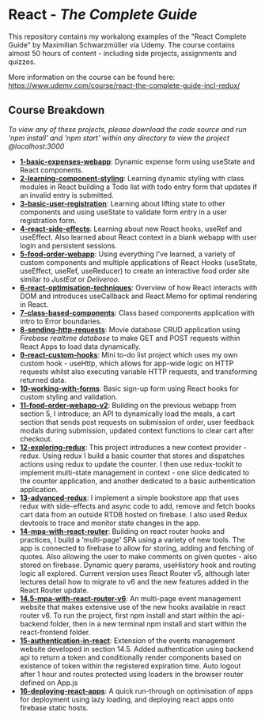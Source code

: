# React - _The Complete Guide_
This repository contains my workalong examples of the "React Complete Guide" by Maximilian Schwarzmüller via Udemy. The course contains almost 50 hours of content - including side projects, assignments and quizzes.

More information on the course can be found here: 
https://www.udemy.com/course/react-the-complete-guide-incl-redux/

## Course Breakdown
_To view any of these projects, please download the code source and run 'npm install' and 'npm start' within any directory to view the project @localhost:3000_


- [**1-basic-expenses-webapp**](https://github.com/john-mcgurk/React---The-Complete-Guide/tree/master/1-basic-expenses-webapp): Dynamic expense form using useState and React components.
- [**2-learning-component-styling**](https://github.com/john-mcgurk/React---The-Complete-Guide/tree/master/2-learning-component-styling): Learning dynamic styling with class modules in React building a Todo list with todo entry form that updates if an invalid entry is submitted.
- [**3-basic-user-registration**](https://github.com/john-mcgurk/React---The-Complete-Guide/tree/master/3-basic-user-registration): Learning about lifting state to other components and using useState to validate form entry in a user registration form.
- [**4-react-side-effects**](https://github.com/john-mcgurk/React---The-Complete-Guide/tree/master/4-react-side-effects): Learning about new React hooks, useRef and useEffect. Also learned about React context in a blank webapp with user login and persistent sessions.
- [**5-food-order-webapp**](https://github.com/john-mcgurk/React---The-Complete-Guide/tree/master/5-food-order-webapp): Using everything I've learned, a variety of custom components and multiple applications of React Hooks (useState, useEffect, useRef, useReducer) to create an interactive food order site similar to *JustEat* or *Deliveroo*.
- [**6-react-optimisation-techniques**](https://github.com/john-mcgurk/React---The-Complete-Guide/tree/master/6-react-optimisation-techniques): Overview of how React interacts with DOM and introduces useCallback and React.Memo for optimal rendering in React.
- [**7-class-based-components**](https://github.com/john-mcgurk/React---The-Complete-Guide/tree/master/7-class-based-components): Class based components application with intro to Error boundaries.
- [**8-sending-http-requests**](https://github.com/john-mcgurk/React---The-Complete-Guide/tree/master/8-sending-http-requests): Movie database CRUD application using *Firebase realtime database* to make GET and POST requests within React Apps to load data dynamically.
- [**9-react-custom-hooks**](https://github.com/john-mcgurk/React---The-Complete-Guide/tree/master/9-react-custom-hooks): Mini to-do list project which uses my own custom hook - useHttp, which allows for app-wide logic on HTTP requests whilst also executing variable HTTP requests, and transforming returned data.
- [**10-working-with-forms**](https://github.com/john-mcgurk/React---The-Complete-Guide/tree/master/9-react-custom-hooks): Basic sign-up form using React hooks for custom styling and validation.
- [**11-food-order-webapp-v2**](https://github.com/john-mcgurk/React---The-Complete-Guide/tree/master/11-food-order-webapp-v2): Building on the previous webapp from section 5, I introduce; an API to dynamically load the meals, a cart section that sends post requests on submission of order, user feedback modals during submission,  updated context functions to clear cart after checkout.
- [**12-exploring-redux**](https://github.com/john-mcgurk/React---The-Complete-Guide/tree/master/12-exploring-redux): This project introduces a new context provider - redux. Using redux I build a basic counter that stores and dispatches actions using redux to update the counter. I then use redux-tookit to implement multi-state management in context - one slice dedicated to the counter application, and another dedicated to a basic authentication application.
- [**13-advanced-redux**](https://github.com/john-mcgurk/React---The-Complete-Guide/tree/master/13-advanced-redux): I implement a simple bookstore app that uses redux with side-effects and async code to add, remove and fetch books cart data from an outside RTDB hosted on firebase. I also used Redux devtools to trace and monitor state changes in the app.
- [**14-mpa-with-react-router**](https://github.com/john-mcgurk/React---The-Complete-Guide/tree/master/14-mpa-with-react-router): Building on react router hooks and practices, I build a 'multi-page' SPA using a variety of new tools. The app is connected to firebase to allow for storing, adding and fetching of quotes. Also allowing the user to make comments on given quotes - also stored on firebase. Dynamic query params, useHistory hook and routing logic all explored. Current version uses React Router v5, although later lectures detail how to migrate to v6 and the new features added in the React Router update.
- [**14.5-mpa-with-react-router-v6**](https://github.com/john-mcgurk/React---The-Complete-Guide/tree/master/14.5-mpa-with-react-router-v6): An multi-page event management website that makes extensive use of the new hooks available in react router v6. To run the project, first npm install and start within the api-backend folder, then in a new terminal npm install and start within the react-frontend folder.
- [**15-authentication-in-react**](https://github.com/john-mcgurk/React---The-Complete-Guide/tree/master/15-authentication-in-react): Extension of the events management website developed in section 14.5. Added authentication using backend api to return a token and conditionally render components based on existence of token within the registered expiration time. Auto logout after 1 hour and routes protected using loaders in the browser router defined on App.js
- [**16-deploying-react-apps**](https://github.com/john-mcgurk/React---The-Complete-Guide/tree/master/16-deploying-react-apps): A quick run-through on optimisation of apps for deployment using lazy loading, and deploying react apps onto firebase static hosts.
